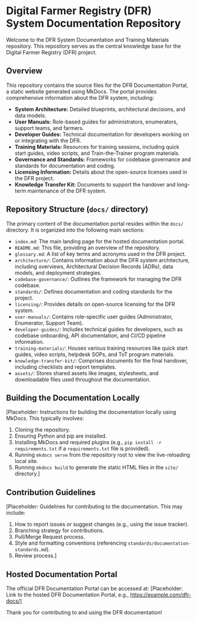 # Digital Farmer Registry (DFR) System Documentation Repository

Welcome to the DFR System Documentation and Training Materials repository. This repository serves as the central knowledge base for the Digital Farmer Registry (DFR) project.

## Overview

This repository contains the source files for the DFR Documentation Portal, a static website generated using MkDocs. The portal provides comprehensive information about the DFR system, including:

*   **System Architecture:** Detailed blueprints, architectural decisions, and data models.
*   **User Manuals:** Role-based guides for administrators, enumerators, support teams, and farmers.
*   **Developer Guides:** Technical documentation for developers working on or integrating with the DFR.
*   **Training Materials:** Resources for training sessions, including quick start guides, video scripts, and Train-the-Trainer program materials.
*   **Governance and Standards:** Frameworks for codebase governance and standards for documentation and coding.
*   **Licensing Information:** Details about the open-source licenses used in the DFR project.
*   **Knowledge Transfer Kit:** Documents to support the handover and long-term maintenance of the DFR system.

## Repository Structure (`docs/` directory)

The primary content of the documentation portal resides within the `docs/` directory. It is organized into the following main sections:

*   `index.md`: The main landing page for the hosted documentation portal.
*   `README.md`: This file, providing an overview of the repository.
*   `glossary.md`: A list of key terms and acronyms used in the DFR project.
*   `architecture/`: Contains information about the DFR system architecture, including overviews, Architectural Decision Records (ADRs), data models, and deployment strategies.
*   `codebase-governance/`: Outlines the framework for managing the DFR codebase.
*   `standards/`: Defines documentation and coding standards for the project.
*   `licensing/`: Provides details on open-source licensing for the DFR system.
*   `user-manuals/`: Contains role-specific user guides (Administrator, Enumerator, Support Team).
*   `developer-guides/`: Includes technical guides for developers, such as codebase onboarding, API documentation, and CI/CD pipeline information.
*   `training-materials/`: Houses various training resources like quick start guides, video scripts, helpdesk SOPs, and ToT program materials.
*   `knowledge-transfer-kit/`: Comprises documents for the final handover, including checklists and report templates.
*   `assets/`: Stores shared assets like images, stylesheets, and downloadable files used throughout the documentation.

## Building the Documentation Locally

[Placeholder: Instructions for building the documentation locally using MkDocs. This typically involves:
1.  Cloning the repository.
2.  Ensuring Python and pip are installed.
3.  Installing MkDocs and required plugins (e.g., `pip install -r requirements.txt` if a `requirements.txt` file is provided).
4.  Running `mkdocs serve` from the repository root to view the live-reloading local site.
5.  Running `mkdocs build` to generate the static HTML files in the `site/` directory.]

## Contribution Guidelines

[Placeholder: Guidelines for contributing to the documentation. This may include:
1.  How to report issues or suggest changes (e.g., using the issue tracker).
2.  Branching strategy for contributions.
3.  Pull/Merge Request process.
4.  Style and formatting conventions (referencing `standards/documentation-standards.md`).
5.  Review process.]

## Hosted Documentation Portal

The official DFR Documentation Portal can be accessed at:
[Placeholder: Link to the hosted DFR Documentation Portal, e.g., https://example.com/dfr-docs/]

Thank you for contributing to and using the DFR documentation!